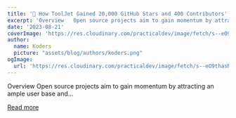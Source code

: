 ```yaml
---
title: '🦄 How ToolJet Gained 20,000 GitHub Stars and 400 Contributors'
excerpt: 'Overview   Open source projects aim to gain momentum by attracting an ample user base and...'
date: '2023-08-21'
coverImage: 'https://res.cloudinary.com/practicaldev/image/fetch/s--eO9thasR--/c_imagga_scale,f_auto,fl_progressive,h_420,q_auto,w_1000/https://dev-to-uploads.s3.amazonaws.com/uploads/articles/f76aejzwf4l8rirxm88y.png'
author:
  name: Koders
  picture: "assets/blog/authors/koders.png"
ogImage:
  url: 'https://res.cloudinary.com/practicaldev/image/fetch/s--eO9thasR--/c_imagga_scale,f_auto,fl_progressive,h_420,q_auto,w_1000/https://dev-to-uploads.s3.amazonaws.com/uploads/articles/f76aejzwf4l8rirxm88y.png'
---
```


Overview   Open source projects aim to gain momentum by attracting an ample user base and...

[Read more](https://dev.to/tooljet/how-tooljet-gained-20000-github-stars-and-400-contributors-4ee0)
